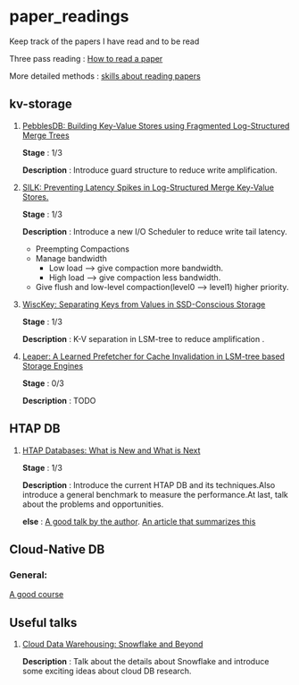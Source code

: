 # paper_readings
Keep track of the papers I have read and to be read

Three pass reading : [How to read a paper](http://svr-sk818-web.cl.cam.ac.uk/keshav/papers/07/paper-reading.pdf)

More detailed methods : [skills about reading papers](https://blog.shunzi.tech/post/paper-read-and-write/)

## kv-storage

1. [PebblesDB: Building Key-Value Stores using Fragmented Log-Structured Merge Trees](https://www.cs.utexas.edu/~vijay/papers/sosp17-pebblesdb.pdf)

    **Stage** : 1/3

    **Description** : Introduce guard structure to reduce write amplification. 

2. [SILK: Preventing Latency Spikes in Log-Structured Merge Key-Value Stores.](https://www.usenix.org/system/files/atc19-balmau.pdf)

    **Stage** : 1/3

    **Description** : Introduce a new I/O Scheduler to reduce write tail latency.

    * Preempting Compactions
    * Manage bandwidth
        * Low load --> give compaction more bandwidth. 
        * High load --> give compaction less bandwidth.
    * Give flush and low-level compaction(level0 --> level1) higher priority.

3. [WiscKey: Separating Keys from Values in SSD-Conscious Storage](https://www.usenix.org/system/files/conference/fast16/fast16-papers-lu.pdf)

    **Stage** : 1/3

    **Description** : K-V separation in LSM-tree to reduce amplification .

4. [Leaper: A Learned Prefetcher for Cache Invalidation in LSM-tree based Storage Engines](https://www.cs.utah.edu/~lifeifei/papers/leaper.pdf)

    **Stage** : 0/3

    **Description** : TODO

## HTAP DB

1. [HTAP Databases: What is New and What is Next](https://dl.acm.org/doi/pdf/10.1145/3514221.3522565)

    **Stage** : 1/3

    **Description** : Introduce the current HTAP DB and its techniques.Also introduce a general benchmark to measure the performance.At last, talk about the problems and opportunities.

    **else** : [A good talk by the author](https://www.bilibili.com/video/BV1wG411b7MC?spm_id_from=333.999.0.0&vd_source=df2eedf5daace6347e6a77a465314b50). [An article that summarizes this](https://zhuanlan.zhihu.com/p/559365164)


## Cloud-Native DB

### General:

[A good course](https://www.cs.purdue.edu/homes/csjgwang/CloudNativeDB/)


## Useful talks

1. [Cloud Data Warehousing: Snowflake and Beyond](https://www.bilibili.com/video/BV1p54y1p7rY?vd_source=df2eedf5daace6347e6a77a465314b50) 
    
    **Description** : Talk about the details about Snowflake and introduce some exciting ideas about cloud DB research.

